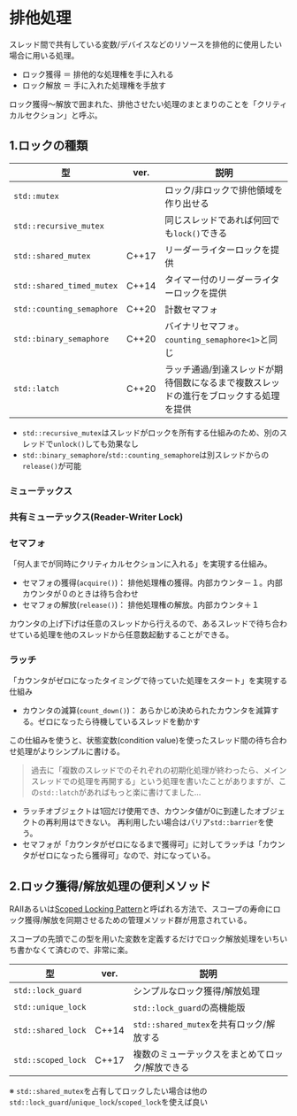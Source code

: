 # 排他処理

スレッド間で共有している変数/デバイスなどのリソースを排他的に使用したい場合に用いる処理。

* ロック獲得 ＝ 排他的な処理権を手に入れる
* ロック解放 ＝ 手に入れた処理権を手放す

ロック獲得～解放で囲まれた、排他させたい処理のまとまりのことを「クリティカルセクション」と呼ぶ。

## 1.ロックの種類

|型|ver.|説明|
|---|---|---|
|`std::mutex`||ロック/非ロックで排他領域を作り出せる|
|`std::recursive_mutex`||同じスレッドであれば何回でも`lock()`できる|
|`std::shared_mutex`|C++17|リーダーライターロックを提供|
|`std::shared_timed_mutex`|C++14|タイマー付のリーダーライターロックを提供|
|`std::counting_semaphore`|C++20|計数セマフォ|
|`std::binary_semaphore`|C++20|バイナリセマフォ。`counting_semaphore<1>`と同じ|
|`std::latch`|C++20|ラッチ通過/到達スレッドが期待個数になるまで複数スレッドの進行をブロックする処理を提供|

* `std::recursive_mutex`はスレッドがロックを所有する仕組みのため、別のスレッドで`unlock()`しても効果なし
* `std::binary_semaphore`/`std::counting_semaphore`は別スレッドからの`release()`が可能

### ミューテックス

### 共有ミューテックス(Reader-Writer Lock)

### セマフォ

「何人までが同時にクリティカルセクションに入れる」を実現する仕組み。

* セマフォの獲得(`acquire()`)： 排他処理権の獲得。内部カウンタ－１。内部カウンタが０のときは待ち合わせ
* セマフォの解放(`release()`)： 排他処理権の解放。内部カウンタ＋１

カウンタの上げ下げは任意のスレッドから行えるので、あるスレッドで待ち合わせている処理を他のスレッドから任意数起動することができる。

### ラッチ

「カウンタがゼロになったタイミングで待っていた処理をスタート」を実現する仕組み

* カウンタの減算(`count_down()`)： あらかじめ決められたカウンタを減算する。ゼロになったら待機しているスレッドを動かす

この仕組みを使うと、状態変数(condition value)を使ったスレッド間の待ち合わせ処理がよりシンプルに書ける。

> 過去に「複数のスレッドでのそれぞれの初期化処理が終わったら、メインスレッドでの処理を再開する」という処理を書いたことがありますが、この`std::latch`があればもっと楽に書けてました…

* ラッチオブジェクトは1回だけ使用でき、カウンタ値が0に到達したオブジェクトの再利用はできない。 再利用したい場合はバリア`std::barrier`を使う。
* セマフォが「カウンタがゼロになるまで獲得可」に対してラッチは「カウンタがゼロになったら獲得可」なので、対になっている。

## 2.ロック獲得/解放処理の便利メソッド

RAIIあるいは[Scoped Locking Pattern](https://www.dre.vanderbilt.edu/~schmidt/PDF/ScopedLocking.pdf)と呼ばれる方法で、スコープの寿命にロック獲得/解放を同期させるための管理メソッド群が用意されている。

スコープの先頭でこの型を用いた変数を定義するだけでロック解放処理をいちいち書かなくて済むので、非常に楽。

|型|ver.|説明|
|---|---|---|
|`std::lock_guard`||シンプルなロック獲得/解放処理|
|`std::unique_lock`||`std::lock_guard`の高機能版|
|`std::shared_lock`|C++14|`std::shared_mutex`を共有ロック/解放する|
|`std::scoped_lock`|C++17|複数のミューテックスをまとめてロック/解放できる|

※ `std::shared_mutex`を占有してロックしたい場合は他の`std::lock_guard`/`unique_lock`/`scoped_lock`を使えば良い
